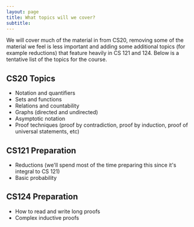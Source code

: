 ```yaml
---
layout: page
title: What topics will we cover?
subtitle:
---
```


We will cover much of the material in from CS20, removing some of the material we feel is less important and adding some additional topics (for example reductions) that feature heavily in CS 121 and 124. Below is a tentative list of the topics for the course.

## CS20 Topics
- Notation and quantifiers
- Sets and functions
- Relations and countability
- Graphs (directed and undirected)
- Asymptotic notation
- Proof techniques (proof by contradiction, proof by induction, proof of universal statements, etc)

## CS121 Preparation
- Reductions (we'll spend most of the time preparing this since it's integral to CS 121)
- Basic probability

## CS124 Preparation
- How to read and write long proofs
- Complex inductive proofs
